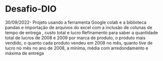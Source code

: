 # Desafio-DIO
30/09/2022-
Projeto usando a ferramenta Google colab e a biblioteca pandas e importação de arquivos do excel com a inclusão de colunas de tempo de entrega , custo total e lucro
Refinamento para saber a quantidade total de lucros de 2008 e 2009 por marca de produto, o produto mais vendido, o quanto cada produto vendeu em 2008 no mês, quanto tive de lucro no mês no ano de 2008, a minima, média com arredondamento e máxima de entrega 
